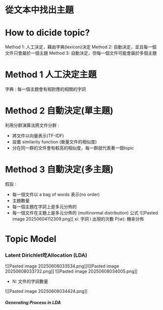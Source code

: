 # 從文本中找出主題
# How to dicide topic?
Method 1: 人工決定，藉由字典(lexicon)決定
Method 2: 自動決定，並且每一個文件只會屬於一個主題
Method 3: 自動決定，但每一個文件可能會屬於多個主題

# Method 1 人工決定主題
字典 : 每一個主題會有相對應的相關的字詞

# Method 2 自動決定(單主題)
利用分群演算法將文件分群 :
- 將文件以向量表示(TF-IDF)
- 設置 similarity function (衡量文件的相似度)
- 分在同一群的文件會有較高的相似度，每一群就代表著一個topic

# Method 3 自動決定(多主題)
假設 :
- 每一個文件以 a bag of words 表示(no order)
- 主題數量
- 每一個主題在字詞上是多元分佈的
- 每一個文件在主題上是多元分佈的 (multinormal distribution)
公式
![[Pasted image 20250604112309.png]]
xi: 字詞 i 出現的次數
P(w): 機率分佈

# Topic Model
### Latent Dirichlet吃Allocation (LDA)
![[Pasted image 20250608033534.png]]![[Pasted image 20250608033732.png]]
![[Pasted image 20250608034005.png]]
- N: 文件的字詞數量

![[Pasted image 20250608034424.png]]
##### Generating Process in LDA
